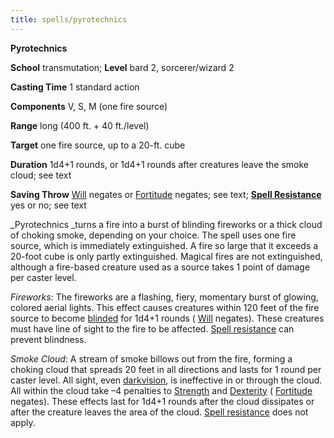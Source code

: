 ```yaml
---
title: spells/pyrotechnics
---
```

 **Pyrotechnics**

**School** transmutation; **Level** bard 2, sorcerer/wizard 2

**Casting Time** 1 standard action

**Components** V, S, M (one fire source)

**Range** long (400 ft. + 40 ft./level)

**Target** one fire source, up to a 20-ft. cube

**Duration** 1d4+1 rounds, or 1d4+1 rounds after creatures leave the smoke cloud; see text

**Saving Throw** [Will](../combat#_will) negates or [Fortitude](../combat#_fortitude) negates; see text; **[Spell Resistance](../glossary#_spell-resistance)** yes or no; see text

_Pyrotechnics _turns a fire into a burst of blinding fireworks or a thick cloud of choking smoke, depending on your choice. The spell uses one fire source, which is immediately extinguished. A fire so large that it exceeds a 20-foot cube is only partly extinguished. Magical fires are not extinguished, although a fire-based creature used as a source takes 1 point of damage per caster level.

_Fireworks_: The fireworks are a flashing, fiery, momentary burst of glowing, colored aerial lights. This effect causes creatures within 120 feet of the fire source to become [blinded](../glossary#_blinded) for 1d4+1 rounds ( [Will](../combat#_will) negates). These creatures must have line of sight to the fire to be affected. [Spell resistance](../glossary#_spell-resistance) can prevent blindness.

_Smoke Cloud_: A stream of smoke billows out from the fire, forming a choking cloud that spreads 20 feet in all directions and lasts for 1 round per caster level. All sight, even [darkvision](../glossary#_darkvision), is ineffective in or through the cloud. All within the cloud take –4 penalties to [Strength](../gettingStarted#_strength) and [Dexterity](../gettingStarted#_dexterity) ( [Fortitude](../combat#_fortitude) negates). These effects last for 1d4+1 rounds after the cloud dissipates or after the creature leaves the area of the cloud. [Spell resistance](../glossary#_spell-resistance) does not apply.

